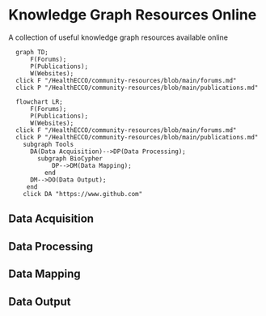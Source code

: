 # Knowledge Graph Resources Online
A collection of useful knowledge graph resources available online
```mermaid
  graph TD; 
      F(Forums);
      P(Publications);
      W(Websites);
  click F "/HealthECCO/community-resources/blob/main/forums.md"
  click P "/HealthECCO/community-resources/blob/main/publications.md"
```

```mermaid
  flowchart LR; 
      F(Forums);
      P(Publications);
      W(Websites);
  click F "/HealthECCO/community-resources/blob/main/forums.md"
  click P "/HealthECCO/community-resources/blob/main/publications.md"
    subgraph Tools
      DA(Data Acquisition)-->DP(Data Processing);
        subgraph BioCypher
            DP-->DM(Data Mapping);
          end
      DM-->DO(Data Output);
     end
    click DA "https://www.github.com"
```
## Data Acquisition

## Data Processing

## Data Mapping

## Data Output
